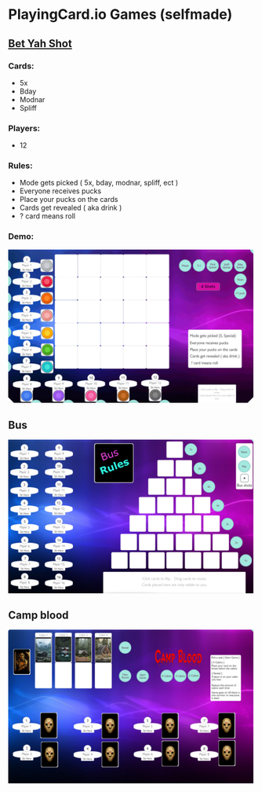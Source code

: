 # PlayingCard.io Games (selfmade)

## [Bet Yah Shot](https://github.com/Steefyo/PlayingCards.io/raw/main/BetYahShot/bet-yah-shot.pcio)

### Cards:
- 5x
- Bday
- Modnar
- Spliff

### Players:
- 12

### Rules:
- Mode gets picked ( 5x, bday, modnar, spliff, ect )
- Everyone receives pucks
- Place your pucks on the cards
- Cards get revealed ( aka drink )
- ? card means roll

### Demo:
<img src="BetYahShot/Demo/Demo.BetYahShot.gif" style="width: 500px" />

## Bus
<img src="Bus/Demo/Demo.Bus.1.png" style="width: 500px" />

## Camp blood
<img src="CampBlood/Demo/Demo.CampBlood.1.png" style="width: 500px" />
